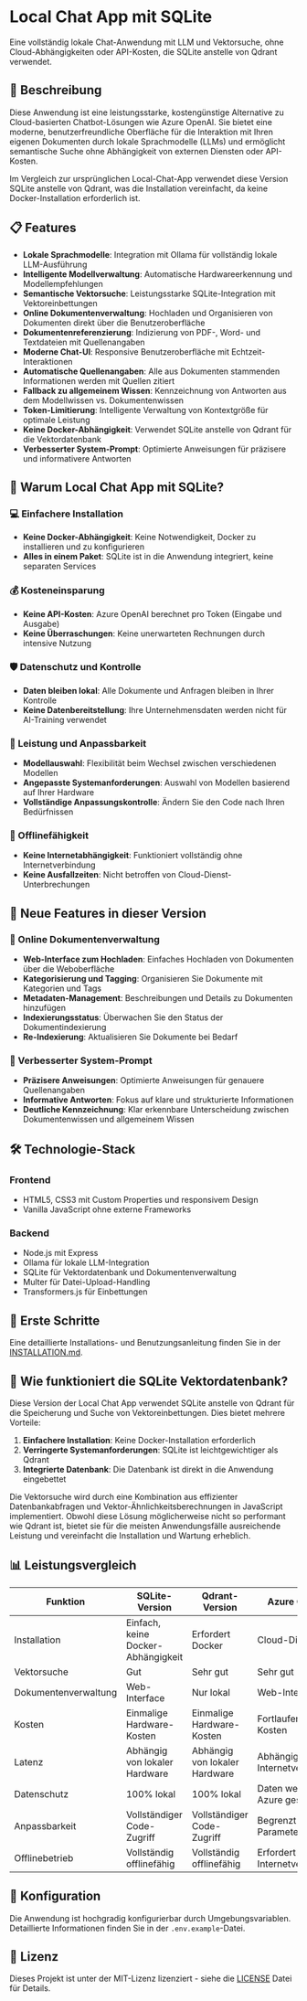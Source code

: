 # Local Chat App mit SQLite

Eine vollständig lokale Chat-Anwendung mit LLM und Vektorsuche, ohne Cloud-Abhängigkeiten oder API-Kosten, die SQLite anstelle von Qdrant verwendet.

## 🎯 Beschreibung

Diese Anwendung ist eine leistungsstarke, kostengünstige Alternative zu Cloud-basierten Chatbot-Lösungen wie Azure OpenAI. Sie bietet eine moderne, benutzerfreundliche Oberfläche für die Interaktion mit Ihren eigenen Dokumenten durch lokale Sprachmodelle (LLMs) und ermöglicht semantische Suche ohne Abhängigkeit von externen Diensten oder API-Kosten.

Im Vergleich zur ursprünglichen Local-Chat-App verwendet diese Version SQLite anstelle von Qdrant, was die Installation vereinfacht, da keine Docker-Installation erforderlich ist.

## 📋 Features

- **Lokale Sprachmodelle**: Integration mit Ollama für vollständig lokale LLM-Ausführung
- **Intelligente Modellverwaltung**: Automatische Hardwareerkennung und Modellempfehlungen
- **Semantische Vektorsuche**: Leistungsstarke SQLite-Integration mit Vektoreinbettungen
- **Online Dokumentenverwaltung**: Hochladen und Organisieren von Dokumenten direkt über die Benutzeroberfläche
- **Dokumentenreferenzierung**: Indizierung von PDF-, Word- und Textdateien mit Quellenangaben
- **Moderne Chat-UI**: Responsive Benutzeroberfläche mit Echtzeit-Interaktionen
- **Automatische Quellenangaben**: Alle aus Dokumenten stammenden Informationen werden mit Quellen zitiert
- **Fallback zu allgemeinem Wissen**: Kennzeichnung von Antworten aus dem Modellwissen vs. Dokumentenwissen
- **Token-Limitierung**: Intelligente Verwaltung von Kontextgröße für optimale Leistung
- **Keine Docker-Abhängigkeit**: Verwendet SQLite anstelle von Qdrant für die Vektordatenbank
- **Verbesserter System-Prompt**: Optimierte Anweisungen für präzisere und informativere Antworten

## 🤔 Warum Local Chat App mit SQLite?

### 💻 Einfachere Installation
- **Keine Docker-Abhängigkeit**: Keine Notwendigkeit, Docker zu installieren und zu konfigurieren
- **Alles in einem Paket**: SQLite ist in die Anwendung integriert, keine separaten Services

### 💰 Kosteneinsparung
- **Keine API-Kosten**: Azure OpenAI berechnet pro Token (Eingabe und Ausgabe)
- **Keine Überraschungen**: Keine unerwarteten Rechnungen durch intensive Nutzung

### 🛡️ Datenschutz und Kontrolle
- **Daten bleiben lokal**: Alle Dokumente und Anfragen bleiben in Ihrer Kontrolle
- **Keine Datenbereitstellung**: Ihre Unternehmensdaten werden nicht für AI-Training verwendet

### 🚀 Leistung und Anpassbarkeit
- **Modellauswahl**: Flexibilität beim Wechsel zwischen verschiedenen Modellen
- **Angepasste Systemanforderungen**: Auswahl von Modellen basierend auf Ihrer Hardware
- **Vollständige Anpassungskontrolle**: Ändern Sie den Code nach Ihren Bedürfnissen

### 🔌 Offlinefähigkeit
- **Keine Internetabhängigkeit**: Funktioniert vollständig ohne Internetverbindung
- **Keine Ausfallzeiten**: Nicht betroffen von Cloud-Dienst-Unterbrechungen

## 📌 Neue Features in dieser Version

### 📁 Online Dokumentenverwaltung
- **Web-Interface zum Hochladen**: Einfaches Hochladen von Dokumenten über die Weboberfläche
- **Kategorisierung und Tagging**: Organisieren Sie Dokumente mit Kategorien und Tags
- **Metadaten-Management**: Beschreibungen und Details zu Dokumenten hinzufügen
- **Indexierungsstatus**: Überwachen Sie den Status der Dokumentindexierung
- **Re-Indexierung**: Aktualisieren Sie Dokumente bei Bedarf

### 🧠 Verbesserter System-Prompt
- **Präzisere Anweisungen**: Optimierte Anweisungen für genauere Quellenangaben
- **Informative Antworten**: Fokus auf klare und strukturierte Informationen
- **Deutliche Kennzeichnung**: Klar erkennbare Unterscheidung zwischen Dokumentenwissen und allgemeinem Wissen

## 🛠️ Technologie-Stack

### Frontend
- HTML5, CSS3 mit Custom Properties und responsivem Design
- Vanilla JavaScript ohne externe Frameworks

### Backend
- Node.js mit Express
- Ollama für lokale LLM-Integration
- SQLite für Vektordatenbank und Dokumentenverwaltung
- Multer für Datei-Upload-Handling
- Transformers.js für Einbettungen

## 🚀 Erste Schritte

Eine detaillierte Installations- und Benutzungsanleitung finden Sie in der [INSTALLATION.md](INSTALLATION.md).

## 🧠 Wie funktioniert die SQLite Vektordatenbank?

Diese Version der Local Chat App verwendet SQLite anstelle von Qdrant für die Speicherung und Suche von Vektoreinbettungen. Dies bietet mehrere Vorteile:

1. **Einfachere Installation**: Keine Docker-Installation erforderlich
2. **Verringerte Systemanforderungen**: SQLite ist leichtgewichtiger als Qdrant
3. **Integrierte Datenbank**: Die Datenbank ist direkt in die Anwendung eingebettet

Die Vektorsuche wird durch eine Kombination aus effizienter Datenbankabfragen und Vektor-Ähnlichkeitsberechnungen in JavaScript implementiert. Obwohl diese Lösung möglicherweise nicht so performant wie Qdrant ist, bietet sie für die meisten Anwendungsfälle ausreichende Leistung und vereinfacht die Installation und Wartung erheblich.

## 📊 Leistungsvergleich

| Funktion | SQLite-Version | Qdrant-Version | Azure OpenAI |
|---|---|---|---|
| Installation | Einfach, keine Docker-Abhängigkeit | Erfordert Docker | Cloud-Dienst |
| Vektorsuche | Gut | Sehr gut | Sehr gut |
| Dokumentenverwaltung | Web-Interface | Nur lokal | Web-Interface |
| Kosten | Einmalige Hardware-Kosten | Einmalige Hardware-Kosten | Fortlaufende API-Kosten |
| Latenz | Abhängig von lokaler Hardware | Abhängig von lokaler Hardware | Abhängig von Internetverbindung |
| Datenschutz | 100% lokal | 100% lokal | Daten werden an Azure gesendet |
| Anpassbarkeit | Vollständiger Code-Zugriff | Vollständiger Code-Zugriff | Begrenzt auf API-Parameter |
| Offlinebetrieb | Vollständig offlinefähig | Vollständig offlinefähig | Erfordert Internetverbindung |

## 🔧 Konfiguration

Die Anwendung ist hochgradig konfigurierbar durch Umgebungsvariablen. Detaillierte Informationen finden Sie in der `.env.example`-Datei.

## 📄 Lizenz

Dieses Projekt ist unter der MIT-Lizenz lizenziert - siehe die [LICENSE](LICENSE) Datei für Details.